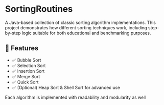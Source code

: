    # SortingRoutines 

A Java-based collection of classic sorting algorithm implementations. This project demonstrates how different sorting techniques work, including step-by-step logic suitable for both educational and benchmarking purposes.
     
## 🚀 Features  
 
- ✅ Bubble Sort
- ✅ Selection Sort
- ✅ Insertion Sort  
- ✅ Merge Sort        
- ✅ Quick Sort  
- ✅ (Optional) Heap Sort & Shell Sort for advanced use    
     
Each algorithm is implemented with readability and modularity as well         
        
   
       
      
     
   
     
     
  
   
 
